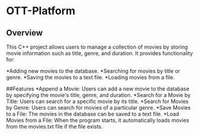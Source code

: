 # OTT-Platform
## Overview
This C++ project allows users to manage a collection of movies by storing movie information such as title, genre, and duration. It provides functionality for:

*Adding new movies to the database.
*Searching for movies by title or genre.
*Saving the movies to a text file.
*Loading movies from a file.

##Features
*Append a Movie: Users can add a new movie to the database by specifying the movie's title, genre, and duration.
*Search for a Movie by Title: Users can search for a specific movie by its title.
*Search for Movies by Genre: Users can search for movies of a particular genre.
*Save Movies to a File: The movies in the database can be saved to a text file.
*Load Movies from a File: When the program starts, it automatically loads movies from the movies.txt file if the file exists.
